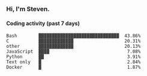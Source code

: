 ### Hi, I'm Steven.

#### Coding activity (past 7 days)
```
Bash        ▓▓▓▓▓▓▓▓▓▓▓▓▓▓▓▓▓▓▓▓▓▓▓▓▓▓▓▓▓▓  43.86%
C           ▓▓▓▓▓▓▓▓▓▓▓▓▓                   20.31%
other       ▓▓▓▓▓▓▓▓▓▓▓▓▓                   20.13%
JavaScript  ▓▓▓▓                             7.08%
Python      ▓▓                               3.91%
Text only   ▓                                2.84%
Docker      ▓                                1.87%
```
